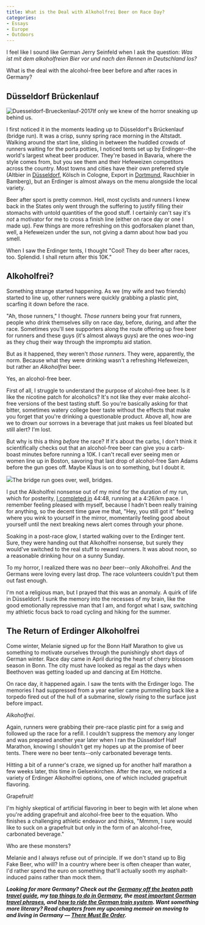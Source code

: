 ```yaml
---
title: What is the Deal with Alkoholfrei Beer on Race Day?
categories:
- Essays
- Europe
- Outdoors
---
```


I feel like I sound like German Jerry Seinfeld when I ask the question: _Was ist mit dem alkoholfreien Bier vor und nach den Rennen in Deutschland los?_

What is the deal with the alcohol-free beer before and after races in Germany?

<!-- more -->

## Düsseldorf Brückenlauf

![Duesseldorf-Brueckenlauf-2017](https://withoutapath.com/wp-content/uploads/2019/05/Duesseldorf-Brueckenlauf-2017-1024x768.jpeg)If only we knew of the horror sneaking up behind us.

I first noticed it in the moments leading up to Düsseldorf's Brückenlauf (bridge run). It was a crisp, sunny spring race morning in the Altstadt. Walking around the start line, sliding in between the huddled crowds of runners waiting for the porta potties, I noticed tents set up by Erdinger--the world's largest wheat beer producer. They're based in Bavaria, where the style comes from, but you see them and their Hefeweizen competitors across the country. Most towns and cities have their own preferred style (Altbier in [Düsseldorf](https://withoutapath.com/things-to-do-in-dusseldorf/), Kölsch in Cologne, Export in [Dortmund](https://withoutapath.com/bergmann-brauerei/), Rauchbier in Bamberg), but an Erdinger is almost always on the menu alongside the local variety.

Beer after sport is pretty common. Hell, most cyclists and runners I knew back in the States only went through the suffering to justify filling their stomachs with untold quantities of the good stuff. I certainly can't say it's _not_ a motivator for me to cross a finish line (either on race day or one I made up). Few things are more refreshing on this godforsaken planet than, well, a Hefeweizen under the sun, not giving a damn about how bad you smell.

When I saw the Erdinger tents, I thought "Cool! They do beer after races, too. Splendid. I shall return after this 10K."

## Alkoholfrei?

Something strange started happening. As we (my wife and two friends) started to line up, other runners were quickly grabbing a plastic pint, scarfing it down before the race.

"Ah, those runners," I thought. _Those runners_ being your frat runners, people who drink themselves silly on race day, before, during, and after the race. Sometimes you'll see supporters along the route offering up free beer for runners and these guys (it's almost always guys) are the ones _woo_-ing as they chug their way through the impromptu aid station.

But as it happened, they weren't _those runners_. They were, apparently, the norm. Because what they were drinking wasn't a refreshing Hefeweizen, but rather an _Alkoholfrei_ beer.

Yes, an alcohol-free beer.

First of all, I struggle to understand the purpose of alcohol-free beer. Is it like the nicotine patch for alcoholics? It's not like they ever make alcohol-free versions of the best tasting stuff. So you're basically asking for that bitter, sometimes watery college beer taste without the effects that make you forget that you're drinking a questionable product. Above all, how are we to drown our sorrows in a beverage that just makes us feel bloated but still alert? I'm lost.

But why is this a thing _before_ the race? If it's about the carbs, I don't think it scientifically checks out that an alcohol-free beer can give you a carb-boast minutes before running a 10K. I can't recall ever seeing men or women line up in Boston, savoring that last drop of alcohol-free Sam Adams before the gun goes off. Maybe Klaus is on to something, but I doubt it.

![](https://i1.wp.com/withoutapath.com/wp-content/uploads/2019/05/Duesseldorf-Brueckenlauf.jpg?fit=1024%2C446&ssl=1)The bridge run goes over, well, bridges.

I put the Alkoholfrei nonsense out of my mind for the duration of my run, which for posterity, [I completed in](https://www.strava.com/activities/954367044) 44:48, running at a 4:26/km pace. I remember feeling pleased with myself, because I hadn't been really training for anything, so the decent time gave me that, "Hey, you still got it" feeling where you wink to yourself in the mirror, momentarily feeling good about yourself until the next breaking news alert comes through your phone.

Soaking in a post-race glow, I started walking over to the Erdinger tent. Sure, they were handing out that Alkoholfrei nonsense, but surely they would've switched to the real stuff to reward runners. It was about noon, so a reasonable drinking hour on a sunny Sunday.

To my horror, I realized there was no _beer_ beer--only Alkoholfrei. And the Germans were loving every last drop. The race volunteers couldn't put them out fast enough.

I'm not a religious man, but I prayed that this was an anomaly. A quirk of life in Düsseldorf. I sunk the memory into the recesses of my brain, like the good emotionally repressive man that I am, and forgot what I saw, switching my athletic focus back to road cycling and hiking for the summer.

## The Return of Erdinger Alkoholfrei

Come winter, Melanie signed up for the Bonn Half Marathon to give us something to motivate ourselves through the punishingly short days of German winter. Race day came in April during the heart of cherry blossom season in Bonn. The city must have looked as regal as the days when Beethoven was getting loaded up and dancing at Em Höttche. 

On race day, it happened again. I saw the tents with the Erdinger logo. The memories I had suppressed from a year earlier came pummelling back like a torpedo fired out of the hull of a submarine, slowly rising to the surface just before impact.

_Alkoholfrei_.

Again, runners were grabbing their pre-race plastic pint for a swig and followed up the race for a refill. I couldn't suppress the memory any longer and was prepared another year later when I ran the Düsseldorf Half Marathon, knowing I shouldn't get my hopes up at the promise of beer tents. There were no beer tents--only carbonated beverage tents.

Hitting a bit of a runner's craze, we signed up for another half marathon a few weeks later, this time in Gelsenkirchen. After the race, we noticed a variety of Erdinger Alkoholfrei options, one of which included grapefruit flavoring. 

Grapefruit!

I'm highly skeptical of artificial flavoring in beer to begin with let alone when you're adding grapefruit and alcohol-free beer to the equation. Who finishes a challenging athletic endeavor and thinks, "Mmmm, I sure would like to suck on a grapefruit but only in the form of an alcohol-free, carbonated beverage."

Who are these monsters?

Melanie and I always refuse out of principle. If we don't stand up to Big Fake Beer, who will? In a country where beer is often cheaper than water, I'd rather spend the euro on something that'll actually sooth my asphalt-induced pains rather than mock them.

_**Looking for more Germany? Check out the [Germany off the beaten path travel guide](https://withoutapath.com/travel-guides/germany/), my [top things to do in Germany](https://withoutapath.com/things-to-do-in-germany/), the [most important German travel phrases](https://withoutapath.com/most-important-german-travel-phrases/), and [how to ride the German train system](https://withoutapath.com/german-train/). Want something more literary? Read chapters from my upcoming memoir on moving to and living in Germany — [There Must Be Order](https://withoutapath.com/category/essays/there-must-be-order/).**_

